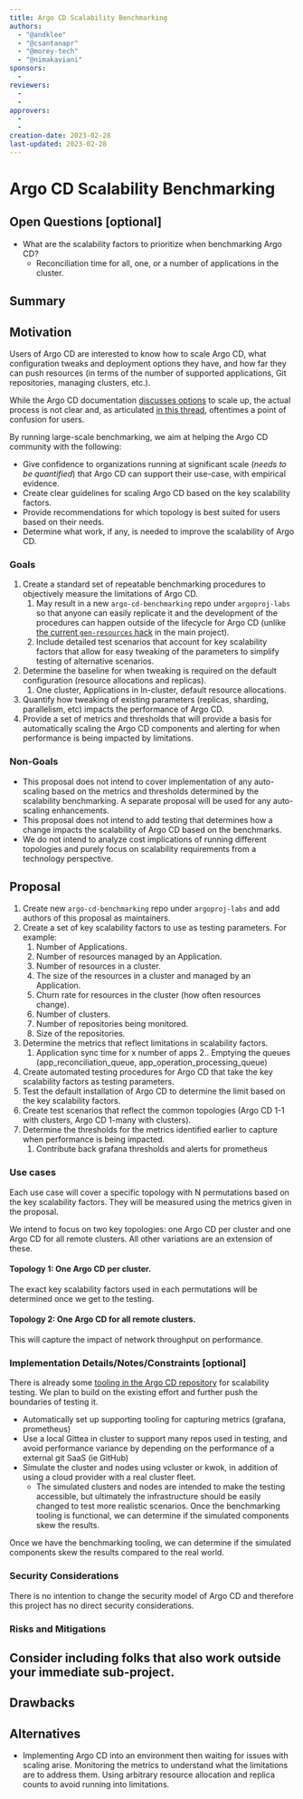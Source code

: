 ```yaml
---
title: Argo CD Scalability Benchmarking
authors:
  - "@andklee"
  - "@csantanapr"
  - "@morey-tech"
  - "@nimakaviani"
sponsors:
  - 
reviewers:
  - 
  - 
approvers:
  - 
  - 
creation-date: 2023-02-28
last-updated: 2023-02-28
---
```


# Argo CD Scalability Benchmarking

## Open Questions [optional]
* What are the scalability factors to prioritize when benchmarking Argo CD?
    * Reconciliation time for all, one, or a number of applications in the cluster.

## Summary

## Motivation
Users of Argo CD are interested to know how to scale Argo CD, what configuration tweaks and deployment options they have, and how far they can push resources (in terms of the number of supported applications, Git repositories, managing clusters, etc.).

While the Argo CD documentation [discusses options](https://argo-cd.readthedocs.io/en/stable/operator-manual/high_availability/#scaling-up) to scale up, the actual process is not clear and, as articulated [in this thread](https://github.com/argoproj/argo-cd/issues/9633), oftentimes a point of confusion for users.

By running large-scale benchmarking, we aim at helping the Argo CD community with the following:

* Give confidence to organizations running at significant scale (_needs to be quantified_) that Argo CD can support their use-case, with empirical evidence.
* Create clear guidelines for scaling Argo CD based on the key scalability factors.
* Provide recommendations for which topology is best suited for users based on their needs.
* Determine what work, if any, is needed to improve the scalability of Argo CD.

### Goals
1. Create a standard set of repeatable benchmarking procedures to objectively measure the limitations of Argo CD.
    1. May result in a new `argo-cd-benchmarking` repo under `argoproj-labs` so that anyone can easily replicate it and the development of the procedures can happen outside of the lifecycle for Argo CD (unlike [the current `gen-resources` hack](https://github.com/argoproj/argo-cd/tree/master/hack/gen-resources) in the main project).
    2. Include detailed test scenarios that account for key scalability factors that allow for easy tweaking of the parameters to simplify testing of alternative scenarios.
2. Determine the baseline for when tweaking is required on the default configuration (resource allocations and replicas).
    1. One cluster, Applications in In-cluster, default resource allocations.
3. Quantify how tweaking of existing parameters (replicas, sharding, parallelism, etc) impacts the performance of Argo CD.
4. Provide a set of metrics and thresholds that will provide a basis for automatically scaling the Argo CD components and alerting for when performance is being impacted by limitations.

### Non-Goals
* This proposal does not intend to cover implementation of any auto-scaling based on the metrics and thresholds determined by the scalability benchmarking. A separate proposal will be used for any auto-scaling enhancements.
* This proposal does not intend to add testing that determines how a change impacts the scalability of Argo CD based on the benchmarks.
* We do not intend to analyze cost implications of running different topologies and purely focus on scalability requirements from a technology perspective.

## Proposal
1.  Create new `argo-cd-benchmarking` repo under `argoproj-labs` and add authors of this proposal as maintainers.
2. Create a set of key scalability factors to use as testing parameters. For example:
    1. Number of Applications.
    2. Number of resources managed by an Application.
    3. Number of resources in a cluster.
    4. The size of the resources in a cluster and managed by an Application.
    5. Churn rate for resources in the cluster (how often resources change).
    6. Number of clusters.
    7. Number of repositories being monitored.
    8. Size of the repositories.
3. Determine the metrics that reflect limitations in scalability factors.
    1. Application sync time for x number of apps
    2.. Emptying the queues (app_reconciliation_queue, app_operation_processing_queue)
4. Create automated testing procedures for Argo CD that take the key scalability factors as testing parameters.
5. Test the default installation of Argo CD to determine the limit based on the key scalability factors.
6. Create test scenarios that reflect the common topologies (Argo CD 1-1 with clusters, Argo CD 1-many with clusters).
7. Determine the thresholds for the metrics identified earlier to capture when performance is being impacted.
    1. Contribute back grafana thresholds and alerts for prometheus

### Use cases
Each use case will cover a specific topology with N permutations based on the key scalability factors. They will be measured using the metrics given in the proposal.

We intend to focus on two key topologies: one Argo CD per cluster and one Argo CD for all remote clusters. All other variations are an extension of these.

#### Topology 1: One Argo CD per cluster.
The exact key scalability factors used in each permutations will be determined once we get to the testing.

#### Topology 2: One Argo CD for all remote clusters.
This will capture the impact of network throughput on performance.

### Implementation Details/Notes/Constraints [optional]
There is already some [tooling in the Argo CD repository](https://github.com/argoproj/argo-cd/pull/8037/files) for scalability testing. We plan to build on the existing effort and further push the boundaries of testing it.

* Automatically set up supporting tooling for capturing metrics (grafana, prometheus)
* Use a local Gittea in cluster to support many repos used in testing, and avoid performance variance by depending on the performance of a external git SaaS (ie GitHub)
* Simulate the cluster and nodes using vcluster or kwok, in addition of using a cloud provider with a real cluster fleet.
    * The simulated clusters and nodes are intended to make the testing accessible, but ultimately the infrastructure should be easily changed to test more realistic scenarios. Once the benchmarking tooling is functional, we can determine if the simulated components skew the results.

Once we have the benchmarking tooling, we can determine if the simulated components skew the results compared to the real world.
### Security Considerations
There is no intention to change the security model of Argo CD and therefore this project has no direct security considerations.

### Risks and Mitigations

## Consider including folks that also work outside your immediate sub-project.

## Drawbacks

## Alternatives
* Implementing Argo CD into an environment then waiting for issues with scaling arise. Monitoring the metrics to understand what the limitations are to address them. Using arbitrary resource allocation and replica counts to avoid running into limitations.
